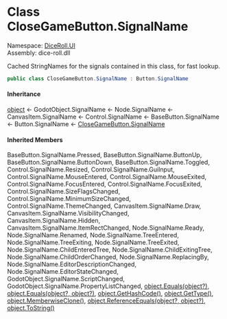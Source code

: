 # <a id="DiceRoll_UI_CloseGameButton_SignalName"></a> Class CloseGameButton.SignalName

Namespace: [DiceRoll.UI](DiceRoll.UI.md)  
Assembly: dice\-roll.dll  

Cached StringNames for the signals contained in this class, for fast lookup.

```csharp
public class CloseGameButton.SignalName : Button.SignalName
```

#### Inheritance

[object](https://learn.microsoft.com/dotnet/api/system.object) ← 
GodotObject.SignalName ← 
Node.SignalName ← 
CanvasItem.SignalName ← 
Control.SignalName ← 
BaseButton.SignalName ← 
Button.SignalName ← 
[CloseGameButton.SignalName](DiceRoll.UI.CloseGameButton.SignalName.md)

#### Inherited Members

BaseButton.SignalName.Pressed, 
BaseButton.SignalName.ButtonUp, 
BaseButton.SignalName.ButtonDown, 
BaseButton.SignalName.Toggled, 
Control.SignalName.Resized, 
Control.SignalName.GuiInput, 
Control.SignalName.MouseEntered, 
Control.SignalName.MouseExited, 
Control.SignalName.FocusEntered, 
Control.SignalName.FocusExited, 
Control.SignalName.SizeFlagsChanged, 
Control.SignalName.MinimumSizeChanged, 
Control.SignalName.ThemeChanged, 
CanvasItem.SignalName.Draw, 
CanvasItem.SignalName.VisibilityChanged, 
CanvasItem.SignalName.Hidden, 
CanvasItem.SignalName.ItemRectChanged, 
Node.SignalName.Ready, 
Node.SignalName.Renamed, 
Node.SignalName.TreeEntered, 
Node.SignalName.TreeExiting, 
Node.SignalName.TreeExited, 
Node.SignalName.ChildEnteredTree, 
Node.SignalName.ChildExitingTree, 
Node.SignalName.ChildOrderChanged, 
Node.SignalName.ReplacingBy, 
Node.SignalName.EditorDescriptionChanged, 
Node.SignalName.EditorStateChanged, 
GodotObject.SignalName.ScriptChanged, 
GodotObject.SignalName.PropertyListChanged, 
[object.Equals\(object?\)](https://learn.microsoft.com/dotnet/api/system.object.equals\#system\-object\-equals\(system\-object\)), 
[object.Equals\(object?, object?\)](https://learn.microsoft.com/dotnet/api/system.object.equals\#system\-object\-equals\(system\-object\-system\-object\)), 
[object.GetHashCode\(\)](https://learn.microsoft.com/dotnet/api/system.object.gethashcode), 
[object.GetType\(\)](https://learn.microsoft.com/dotnet/api/system.object.gettype), 
[object.MemberwiseClone\(\)](https://learn.microsoft.com/dotnet/api/system.object.memberwiseclone), 
[object.ReferenceEquals\(object?, object?\)](https://learn.microsoft.com/dotnet/api/system.object.referenceequals), 
[object.ToString\(\)](https://learn.microsoft.com/dotnet/api/system.object.tostring)

